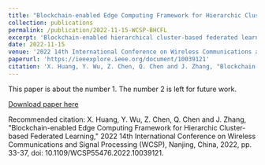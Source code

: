 ```yaml
---
title: "Blockchain-enabled Edge Computing Framework for Hierarchic Cluster-based Federated Learning"
collection: publications
permalink: /publication/2022-11-15-WCSP-BHCFL
excerpt: 'Blockchain-enabled hierarchical cluster-based federated learning framework that improves the accuracy of the global model by implementing hierarchical aggregation based on user cosine similarity and verifies the local model gradient using blockchain technology to ensure the credibility of the local model.'
date: 2022-11-15
venue: '2022 14th International Conference on Wireless Communications and Signal Processing (WCSP)'
paperurl: 'https://ieeexplore.ieee.org/document/10039121'
citation: 'X. Huang, Y. Wu, Z. Chen, Q. Chen and J. Zhang, "Blockchain-enabled Edge Computing Framework for Hierarchic Cluster-based Federated Learning," 2022 14th International Conference on Wireless Communications and Signal Processing (WCSP), Nanjing, China, 2022, pp. 33-37, doi: 10.1109/WCSP55476.2022.10039121.'
---
```

This paper is about the number 1. The number 2 is left for future work.

[Download paper here](http://hanghangwin.github.io/files/BHCFL.pdf)

Recommended citation: X. Huang, Y. Wu, Z. Chen, Q. Chen and J. Zhang, "Blockchain-enabled Edge Computing Framework for Hierarchic Cluster-based Federated Learning," 2022 14th International Conference on Wireless Communications and Signal Processing (WCSP), Nanjing, China, 2022, pp. 33-37, doi: 10.1109/WCSP55476.2022.10039121.
